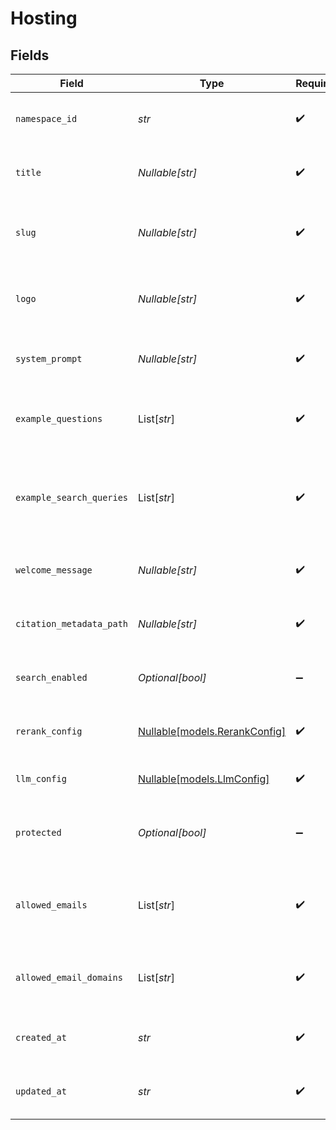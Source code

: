 # Hosting


## Fields

| Field                                                               | Type                                                                | Required                                                            | Description                                                         |
| ------------------------------------------------------------------- | ------------------------------------------------------------------- | ------------------------------------------------------------------- | ------------------------------------------------------------------- |
| `namespace_id`                                                      | *str*                                                               | :heavy_check_mark:                                                  | The ID of the namespace this hosting belongs to.                    |
| `title`                                                             | *Nullable[str]*                                                     | :heavy_check_mark:                                                  | The title displayed on the hosted interface.                        |
| `slug`                                                              | *Nullable[str]*                                                     | :heavy_check_mark:                                                  | The unique slug for accessing the hosted interface.                 |
| `logo`                                                              | *Nullable[str]*                                                     | :heavy_check_mark:                                                  | The URL or base64 encoded image of the logo.                        |
| `system_prompt`                                                     | *Nullable[str]*                                                     | :heavy_check_mark:                                                  | The system prompt used for the chat interface.                      |
| `example_questions`                                                 | List[*str*]                                                         | :heavy_check_mark:                                                  | Example questions to display to users in the chat interface.        |
| `example_search_queries`                                            | List[*str*]                                                         | :heavy_check_mark:                                                  | Example search queries to display to users in the search interface. |
| `welcome_message`                                                   | *Nullable[str]*                                                     | :heavy_check_mark:                                                  | Welcome message displayed to users.                                 |
| `citation_metadata_path`                                            | *Nullable[str]*                                                     | :heavy_check_mark:                                                  | Path to metadata field used for citations.                          |
| `search_enabled`                                                    | *Optional[bool]*                                                    | :heavy_minus_sign:                                                  | Whether search functionality is enabled.                            |
| `rerank_config`                                                     | [Nullable[models.RerankConfig]](../models/rerankconfig.md)          | :heavy_check_mark:                                                  | Configuration for the reranking model.                              |
| `llm_config`                                                        | [Nullable[models.LlmConfig]](../models/llmconfig.md)                | :heavy_check_mark:                                                  | Configuration for the LLM model.                                    |
| `protected`                                                         | *Optional[bool]*                                                    | :heavy_minus_sign:                                                  | Whether the hosted interface is protected by authentication.        |
| `allowed_emails`                                                    | List[*str*]                                                         | :heavy_check_mark:                                                  | List of allowed email addresses (when protected is true).           |
| `allowed_email_domains`                                             | List[*str*]                                                         | :heavy_check_mark:                                                  | List of allowed email domains (when protected is true).             |
| `created_at`                                                        | *str*                                                               | :heavy_check_mark:                                                  | The date and time the hosting was created.                          |
| `updated_at`                                                        | *str*                                                               | :heavy_check_mark:                                                  | The date and time the hosting was last updated.                     |